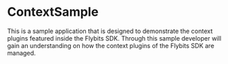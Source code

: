 # ContextSample
This is a sample application that is designed to demonstrate the context plugins featured inside the Flybits SDK. Through this sample developer will gain an understanding on how the context plugins of the Flybits SDK are managed.
